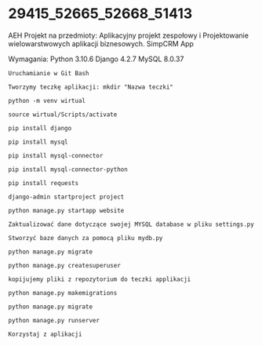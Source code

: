 # 29415_52665_52668_51413
AEH Projekt na przedmioty: Aplikacyjny projekt zespołowy i Projektowanie wielowarstwowych aplikacji biznesowych.
SimpCRM App

Wymagania:
Python 3.10.6
Django 4.2.7
MySQL 8.0.37

```
Uruchamianie w Git Bash
```

```
Tworzymy teczkę aplikacji: mkdir "Nazwa teczki"
```
```
python -m venv wirtual
```
```
source wirtual/Scripts/activate
```
```
pip install django
```
```
pip install mysql
```
```
pip install mysql-connector
```
```
pip install mysql-connector-python
```
```
pip install requests
```
```
django-admin startproject project
```
```
python manage.py startapp website
```
```
Zaktualizować dane dotyczące swojej MYSQL database w pliku settings.py
```
```
Stworzyć baze danych za pomocą pliku mydb.py
```
```
python manage.py migrate
```
```
python manage.py createsuperuser
```
```
kopijujemy pliki z repozytorium do teczki applikacji
```
```
python manage.py makemigrations
```
```
python manage.py migrate
```
```
python manage.py runserver
```
```
Korzystaj z aplikacji
